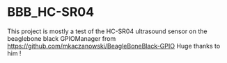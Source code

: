 # BBB_HC-SR04

This project is mostly a test of the HC-SR04 ultrasound sensor on the beaglebone black
GPIOManager from https://github.com/mkaczanowski/BeagleBoneBlack-GPIO Huge thanks to him !

